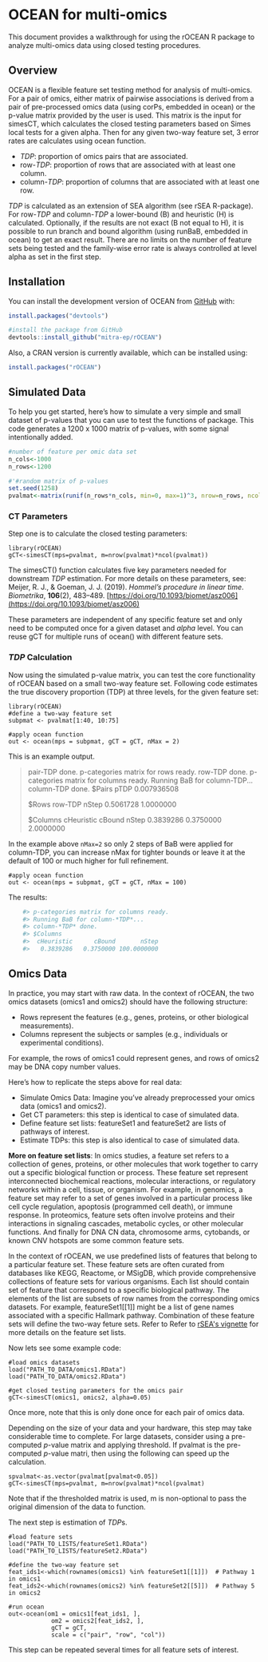 
# OCEAN for multi-omics
This document provides a walkthrough for using the rOCEAN R package to analyze multi-omics data using closed testing procedures.

## Overview
OCEAN is a flexible feature set testing method for analysis of multi-omics. For a pair of omics, either matrix of pairwise associations is derived from a pair of pre-processed omics data (using corPs, embedded in ocean) or the p-value matrix provided by the user is used. This matrix is the input for simesCT, which calculates the closed testing parameters based on Simes local tests for a given alpha. Then for any given two-way feature set, 3 error rates are calculates using ocean function. 
* *TDP*: proportion of omics pairs that are associated.
* row-*TDP*: proportion of rows that are associated with at least one column.
* column-*TDP*: proportion of columns that are associated with at least one row.
  
*TDP* is calculated as an extension of SEA algorithm (see rSEA R-package). For row-*TDP* and column-*TDP* a lower-bound (B) and heuristic (H) is calculated. Optionally, if the results are not exact (B not equal to H), it is possible to run branch and bound algorithm (using runBaB, embedded in ocean) to get an exact result. There are no limits on the number of feature sets being tested and the family-wise error rate is always controlled at level alpha as set in the first step.

## Installation

You can install the development version of OCEAN from
[GitHub](https://github.com/) with:

``` r
install.packages("devtools")

#install the package from GitHub
devtools::install_github("mitra-ep/rOCEAN")
```
Also, a CRAN version is currently available, which can be installed using:

``` r
install.packages("rOCEAN")

```
## Simulated Data

To help you get started, here’s how to simulate a very simple and small dataset of p-values that you can use to test the functions of package.
This code generates a 1200 x 1000 matrix of p-values, with some signal intentionally added.

``` r
#number of feature per omic data set
n_cols<-1000
n_rows<-1200

#'#random matrix of p-values
set.seed(1258)
pvalmat<-matrix(runif(n_rows*n_cols, min=0, max=1)^3, nrow=n_rows, ncol=n_cols)
```

### CT Parameters

Step one is to calculate the closed testing parameters:

```{r}
library(rOCEAN)
gCT<-simesCT(mps=pvalmat, m=nrow(pvalmat)*ncol(pvalmat))
```
The simesCT() function calculates five key parameters needed for downstream *TDP* estimation. For more details on these parameters, see:
Meijer, R. J., & Goeman, J. J. (2019). *Hommel’s procedure in linear time*. _Biometrika_, **106**(2), 483–489. [https://doi.org/10.1093/biomet/asz006](https://doi.org/10.1093/biomet/asz006)

These parameters are independent of any specific feature set and only need to be computed once for a given dataset and $alpha$ level. You can reuse gCT for multiple runs of ocean() with different feature sets.

### *TDP* Calculation

Now using the simulated p-value matrix, you can test the core functionality of rOCEAN based on a small two-way feature set.
Following code estimates the true discovery proportion (TDP) at three levels, for the given feature set:

```{r}
library(rOCEAN)
#define a two-way feature set
subpmat <- pvalmat[1:40, 10:75]

#apply ocean function
out <- ocean(mps = subpmat, gCT = gCT, nMax = 2)
```
This is an example output. 

> pair-TDP done. 
> p-categories matrix for rows ready. 
> row-TDP done. 
> p-categories matrix for columns ready. 
> Running BaB for column-TDP... 
> column-TDP done.
> $Pairs
>        pTDP 
> 0.007936508 
> 
> $Rows
>   row-TDP     nStep 
> 0.5061728 1.0000000 
> 
> $Columns
> cHeuristic     cBound      nStep 
>  0.3839286  0.3750000  2.0000000

 
In the example above `nMax=2` so only 2 steps of BaB were applied for column-TDP, you can increase nMax for tighter bounds or leave it at the default of 100 or much higher for full refinement.

```{r}
#apply ocean function
out <- ocean(mps = subpmat, gCT = gCT, nMax = 100)
```
The results:
```r
    #> p-categories matrix for columns ready. 
    #> Running BaB for column-*TDP*... 
    #> column-*TDP* done.
    #> $Columns
    #>  cHeuristic      cBound       nStep 
    #>   0.3839286   0.3750000 100.0000000
 ```
 
## Omics Data

In practice, you may start with raw data. 
In the context of rOCEAN, the two omics datasets (omics1 and omics2) should have the following structure:

* Rows represent the features (e.g., genes, proteins, or other biological measurements).
* Columns represent the subjects or samples (e.g., individuals or experimental conditions).

For example, the rows of omics1 could represent genes, and rows of omics2 may be DNA copy number values.

Here’s how to replicate the steps above for real data:

- Simulate Omics Data: Imagine you’ve already preprocessed your omics data (omics1 and omics2).
- Get CT parameters: this step is identical to case of simulated data.
- Define feature set lists: featureSet1 and featureSet2 are lists of pathways of interest. 
- Estimate TDPs: this step is also identical to case of simulated data.

__More on feature set lists__: 
In omics studies, a feature set refers to a collection of genes, proteins, or other molecules that work together to carry out a specific biological function or process. These feature set represent interconnected biochemical reactions, molecular interactions, or regulatory networks within a cell, tissue, or organism. For example, in genomics, a feature set may refer to a set of genes involved in a particular process like cell cycle regulation, apoptosis (programmed cell death), or immune response. In proteomics, feature sets often involve proteins and their interactions in signaling cascades, metabolic cycles, or other molecular functions. And finally for DNA CN data, chromosome arms, cytobands, or known CNV hotspots are some common feature sets.

In the context of rOCEAN, we use predefined lists of features that belong to a particular feature set. These feature sets are often curated from databases like KEGG, Reactome, or MSigDB, which provide comprehensive collections of feature sets for various organisms. Each list should contain set of feature that correspond to a specific biological pathway. The elements of the list are subsets of row names from the corresponding omics datasets. For example, featureSet1[[1]] might be a list of gene names associated with a specific Hallmark pathway. Combination of these feature sets will define the two-way feture sets. Refer to Refer to [rSEA's vignette](https://github.com/cran/rSEA/blob/master/vignettes/rSEA_vignette.Rmd) for more details on the feature set lists.

Now lets see some example code:

```{r}
#load omics datasets
load("PATH_TO_DATA/omics1.RData")
load("PATH_TO_DATA/omics2.RData")

#get closed testing parameters for the omics pair
gCT<-simesCT(omics1, omics2, alpha=0.05)
```
Once more, note that this is only done once for each pair of omics data.

Depending on the size of your data and your hardware, this step may take considerable time to complete. For large datasets, consider using a pre-computed $p$-value matrix and applying threshold.
If pvalmat is the pre-computed $p$-value matri, then using the following can speed up the calculation.

```{r}
spvalmat<-as.vector(pvalmat[pvalmat<0.05])
gCT<-simesCT(mps=pvalmat, m=nrow(pvalmat)*ncol(pvalmat)
```
Note that if the thresholded matrix is used, m is non-optional to pass the original dimension of the data to function.

The next step is estimation of *TDP*s.

```{r}
#load feature sets
load("PATH_TO_LISTS/featureSet1.RData")
load("PATH_TO_LISTS/featureSet2.RData")

#define the two-way feature set
feat_ids1<-which(rownames(omics1) %in% featureSet1[[1]])  # Pathway 1 in omics1
feat_ids2<-which(rownames(omics2) %in% featureSet2[[5]])  # Pathway 5 in omics2

#run ocean
out<-ocean(om1 = omics1[feat_ids1, ],
            om2 = omics2[feat_ids2, ],
            gCT = gCT, 
            scale = c("pair", "row", "col"))

```

This step can be repeated several times for all feature sets of interest.
